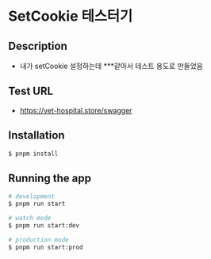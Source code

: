 # SetCookie 테스터기
## Description
- 내가 setCookie 설정하는데 ***같아서 테스트 용도로 만들었음

## Test URL
- https://vet-hospital.store/swagger

## Installation

```bash
$ pnpm install
```

## Running the app

```bash
# development
$ pnpm run start

# watch mode
$ pnpm run start:dev

# production mode
$ pnpm run start:prod
```

